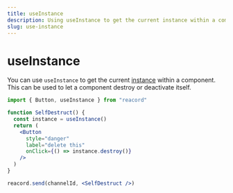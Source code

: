 ```yaml
---
title: useInstance
description: Using useInstance to get the current instance within a component
slug: use-instance
---
```


# useInstance

You can use `useInstance` to get the current [instance](/guides/sending-messages) within a component. This can be used to let a component destroy or deactivate itself.

```jsx
import { Button, useInstance } from "reacord"

function SelfDestruct() {
  const instance = useInstance()
  return (
    <Button
      style="danger"
      label="delete this"
      onClick={() => instance.destroy()}
    />
  )
}

reacord.send(channelId, <SelfDestruct />)
```
